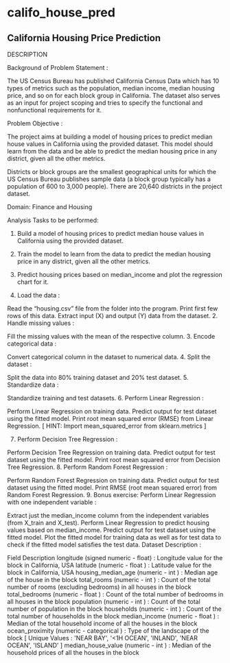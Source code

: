 # califo_house_pred
## California Housing Price Prediction
DESCRIPTION

Background of Problem Statement :

The US Census Bureau has published California Census Data which has 10 types of metrics such as the population, median income, median housing price, and so on for each block group in California. The dataset also serves as an input for project scoping and tries to specify the functional and nonfunctional requirements for it.

Problem Objective :

The project aims at building a model of housing prices to predict median house values in California using the provided dataset. This model should learn from the data and be able to predict the median housing price in any district, given all the other metrics.

Districts or block groups are the smallest geographical units for which the US Census Bureau
publishes sample data (a block group typically has a population of 600 to 3,000 people). There are 20,640 districts in the project dataset.

Domain: Finance and Housing

Analysis Tasks to be performed:

1. Build a model of housing prices to predict median house values in California using the provided dataset.

2. Train the model to learn from the data to predict the median housing price in any district, given all the other metrics.

3. Predict housing prices based on median_income and plot the regression chart for it.

1. Load the data :

Read the “housing.csv” file from the folder into the program.
Print first few rows of this data.
Extract input (X) and output (Y) data from the dataset.
2. Handle missing values :

Fill the missing values with the mean of the respective column.
3. Encode categorical data :

Convert categorical column in the dataset to numerical data.
4. Split the dataset : 

Split the data into 80% training dataset and 20% test dataset.
5. Standardize data :

Standardize training and test datasets.
6. Perform Linear Regression : 

Perform Linear Regression on training data.
Predict output for test dataset using the fitted model.
Print root mean squared error (RMSE) from Linear Regression.
            [ HINT: Import mean_squared_error from sklearn.metrics ]

7. Perform Decision Tree Regression :

Perform Decision Tree Regression on training data.
Predict output for test dataset using the fitted model.
Print root mean squared error from Decision Tree Regression.
8. Perform Random Forest Regression :

Perform Random Forest Regression on training data.
Predict output for test dataset using the fitted model.
Print RMSE (root mean squared error) from Random Forest Regression.
9. Bonus exercise: Perform Linear Regression with one independent variable :

Extract just the median_income column from the independent variables (from X_train and X_test).
Perform Linear Regression to predict housing values based on median_income.
Predict output for test dataset using the fitted model.
Plot the fitted model for training data as well as for test data to check if the fitted model satisfies the test data.
Dataset Description :

Field	Description
longitude	(signed numeric - float) : Longitude value for the block in California, USA
latitude	(numeric - float ) : Latitude value for the block in California, USA
housing_median_age	(numeric - int ) : Median age of the house in the block
total_rooms	(numeric - int ) : Count of the total number of rooms (excluding bedrooms) in all houses in the block
total_bedrooms	(numeric - float ) : Count of the total number of bedrooms in all houses in the block
population	(numeric - int ) : Count of the total number of population in the block
households	(numeric - int ) : Count of the total number of households in the block
median_income	(numeric - float ) : Median of the total household income of all the houses in the block
ocean_proximity	(numeric - categorical ) : Type of the landscape of the block [ Unique Values : 'NEAR BAY', '<1H OCEAN', 'INLAND', 'NEAR OCEAN', 'ISLAND'  ]
median_house_value	(numeric - int ) : Median of the household prices of all the houses in the block
